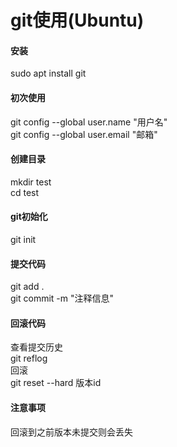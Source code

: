 # git使用(Ubuntu)

#### 安装
sudo apt install git 
#### 初次使用
git config --global user.name "用户名"  
git config --global user.email "邮箱"  
#### 创建目录
mkdir test  
cd test  
#### git初始化
git init  
#### 提交代码
git add .  
git commit -m "注释信息"  
#### 回滚代码
查看提交历史  
git reflog  
回滚  
git reset --hard 版本id  
#### 注意事项
回滚到之前版本未提交则会丢失  



